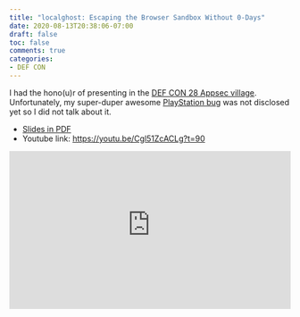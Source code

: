```yaml
---
title: "localghost: Escaping the Browser Sandbox Without 0-Days"
date: 2020-08-13T20:38:06-07:00
draft: false
toc: false
comments: true
categories:
- DEF CON
---
```


I had the hono(u)r of presenting in the [DEF CON 28 Appsec village][localghost-url].
Unfortunately, my super-duper awesome [PlayStation bug][ps-bug] was not
disclosed yet so I did not talk about it.

[ps-bug]: https://hackerone.com/reports/873614

* [Slides in PDF](parsia-dc2020-appsec-village-localghost.pdf)
* Youtube link: https://youtu.be/Cgl51ZcACLg?t=90

<div style="position: relative; padding-bottom: 56.25%; height: 0; overflow: hidden;">
  <iframe src="https://www.youtube-nocookie.com/embed/Cgl51ZcACLg?start=90" style="position: absolute; top: 0; left: 0; width: 100%; height: 100%; border:0;" allowfullscreen title="Parsia Hakimian - localghost: Escaping Browser Sandbox Without 0-Days - DEF CON 28SM AppSec Village"></iframe>
</div>

[localghost-url]: https://www.appsecvillage.com/agenda/2020/localghost-escaping-the-browser-sandbox-without-0-days

<!--more-->
